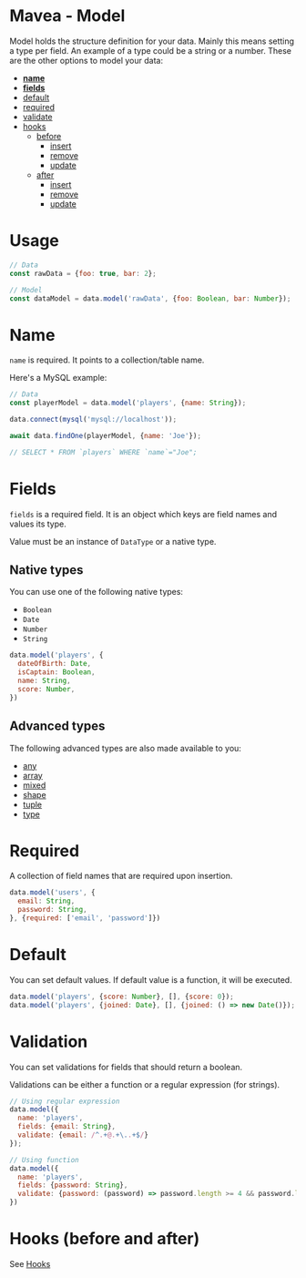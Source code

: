 Mavea - Model
===

Model holds the structure definition for your data. Mainly this means setting a type per field. An example of a type could be a string or a number. These are the other options to model your data:

- **[name](#maeva-name)**
- **[fields](#fields)**
- [default](#default)
- [required](#required)
- [validate](#validate)
- [hooks](#hooks)
    - [before](#before)
        - [insert](#insert)
        - [remove](#remove)
        - [update](#update)
    - [after](#after)
        - [insert](#insert)
        - [remove](#remove)
        - [update](#update)

# Usage

```javascript
// Data
const rawData = {foo: true, bar: 2};

// Model
const dataModel = data.model('rawData', {foo: Boolean, bar: Number});
```

# <a id="maeva-name"></a>Name

`name` is required. It points to a collection/table name.

Here's a MySQL example:

```javascript
// Data
const playerModel = data.model('players', {name: String});

data.connect(mysql('mysql://localhost'));

await data.findOne(playerModel, {name: 'Joe'});

// SELECT * FROM `players` WHERE `name`="Joe";
```

# <a id="fields"></a>Fields

`fields` is a required field. It is an object which keys are field names and values its type.

Value must be an instance of `DataType` or a native type.

## Native types

You can use one of the following native types:

- `Boolean`
- `Date`
- `Number`
- `String`

```javascript
data.model('players', {
  dateOfBirth: Date,
  isCaptain: Boolean,
  name: String,
  score: Number,
})
```

## Advanced types

The following advanced types are also made available to you:

- [any](../types/Any.md)
- [array](../types/Array.md)
- [mixed](../types/Mixed.md)
- [shape](../types/Shape.md)
- [tuple](../types/Tuple.md)
- [type](../types/Type.md)

# <a id="required"></a>Required

A collection of field names that are required upon insertion.

```javascript
data.model('users', {
  email: String,
  password: String,
}, {required: ['email', 'password']})
```

# <a id="default"></a>Default

You can set default values. If default value is a function, it will be executed.

```javascript
data.model('players', {score: Number}, [], {score: 0});
data.model('players', {joined: Date}, [], {joined: () => new Date()});
```

# <a id="validate"></a>Validation

You can set validations for fields that should return a boolean.

Validations can be either a function or a regular expression (for strings).

```javascript
// Using regular expression
data.model({
  name: 'players',
  fields: {email: String},
  validate: {email: /^.+@.+\..+$/}
});

// Using function
data.model({
  name: 'players',
  fields: {password: String},
  validate: {password: (password) => password.length >= 4 && password.length <= 16},
})
```

# Hooks (before and after)

See [Hooks](./Hooks.md)
